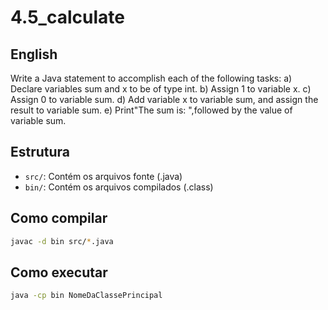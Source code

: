 # 4.5_calculate

## English
Write a Java statement to accomplish each of the following tasks:
a) Declare variables sum and x to be of type int.
b) Assign 1 to variable x.
c) Assign 0 to variable sum.
d) Add variable x to variable sum, and assign the result to variable sum.
e) Print"The sum is: ",followed by the value of variable sum.



## Estrutura

- `src/`: Contém os arquivos fonte (.java)
- `bin/`: Contém os arquivos compilados (.class)

## Como compilar

```bash
javac -d bin src/*.java
```

## Como executar

```bash
java -cp bin NomeDaClassePrincipal
```
